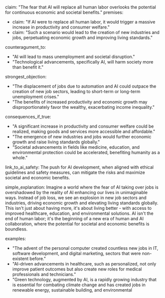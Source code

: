 claim: "The fear that AI will replace all human labor overlooks the potential for continuous economic and societal benefits."
premises:
  - claim: "If AI were to replace all human labor, it would trigger a massive increase in productivity and consumer welfare."
  - claim: "Such a scenario would lead to the creation of new industries and jobs, perpetuating economic growth and improving living standards."

counteragument_to:
  - "AI will lead to mass unemployment and societal disruption."
  - "Technological advancements, specifically AI, will harm society more than benefit it."

strongest_objection:
  - "The displacement of jobs due to automation and AI could outpace the creation of new job sectors, leading to short-term or long-term unemployment crises."
  - "The benefits of increased productivity and economic growth may disproportionately favor the wealthy, exacerbating income inequality."

consequences_if_true:
  - "A significant increase in productivity and consumer welfare could be realized, making goods and services more accessible and affordable."
  - "The emergence of new industries and jobs would further economic growth and raise living standards globally."
  - "Societal advancements in fields like medicine, education, and environmental protection could be accelerated, benefiting humanity as a whole."

link_to_ai_safety: The push for AI development, when aligned with ethical guidelines and safety measures, can mitigate the risks and maximize societal and economic benefits.

simple_explanation:
Imagine a world where the fear of AI taking over jobs is overshadowed by the reality of AI enhancing our lives in unimaginable ways. Instead of job loss, we see an explosion in new job sectors and industries, driving economic growth and elevating living standards globally. This isn't just about having more, it's about living better - with access to improved healthcare, education, and environmental solutions. AI isn't the end of human labor; it's the beginning of a new era of human and AI collaboration, where the potential for societal and economic benefits is boundless.

examples:
  - "The advent of the personal computer created countless new jobs in IT, software development, and digital marketing, sectors that were non-existent before."
  - "AI-driven advancements in healthcare, such as personalized, not only improve patient outcomes but also create new roles for medical professionals and technicians."
  - "Green technology, augmented by AI, is a rapidly growing industry that is essential for combating climate change and has created jobs in renewable energy, sustainable building, and environmental